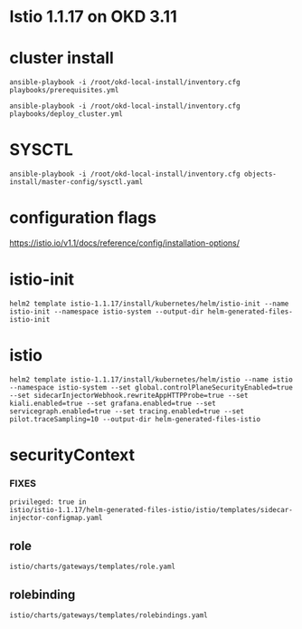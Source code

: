 # Istio 1.1.17 on OKD 3.11

# cluster install

    ansible-playbook -i /root/okd-local-install/inventory.cfg playbooks/prerequisites.yml

    ansible-playbook -i /root/okd-local-install/inventory.cfg playbooks/deploy_cluster.yml

# SYSCTL

    ansible-playbook -i /root/okd-local-install/inventory.cfg objects-install/master-config/sysctl.yaml

# configuration flags

<https://istio.io/v1.1/docs/reference/config/installation-options/>

# istio-init

    helm2 template istio-1.1.17/install/kubernetes/helm/istio-init --name istio-init --namespace istio-system --output-dir helm-generated-files-istio-init

# istio

    helm2 template istio-1.1.17/install/kubernetes/helm/istio --name istio --namespace istio-system --set global.controlPlaneSecurityEnabled=true --set sidecarInjectorWebhook.rewriteAppHTTPProbe=true --set kiali.enabled=true --set grafana.enabled=true --set servicegraph.enabled=true --set tracing.enabled=true --set pilot.traceSampling=10 --output-dir helm-generated-files-istio

# securityContext

### FIXES

    privileged: true in
    istio/istio-1.1.17/helm-generated-files-istio/istio/templates/sidecar-injector-configmap.yaml


## role
    istio/charts/gateways/templates/role.yaml
## rolebinding
    istio/charts/gateways/templates/rolebindings.yaml
